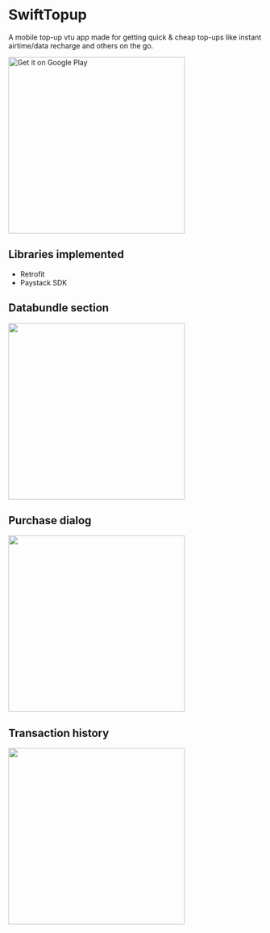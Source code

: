 # SwiftTopup
A mobile top-up vtu app made for getting quick & cheap top-ups like instant airtime/data recharge and others on the go.

<a href='https://play.google.com/store/apps/details?id=com.javalon.swifttopup&pcampaignid=pcampaignidMKT-Other-global-all-co-prtnr-py-PartBadge-Mar2515-1'><img alt='Get it on Google Play' src='https://play.google.com/intl/en_us/badges/static/images/badges/en_badge_web_generic.png' style="max-width:100%;" width="350"/></a>

## **Libraries implemented**
- Retrofit
- Paystack SDK


## Databundle section
<img src="https://github.com/ezechuka/SwiftTopup/blob/master/output-onlinepngtools_framed.png" style="max-width:100%;" width="350">

## Purchase dialog
<img src="https://github.com/ezechuka/SwiftTopup/blob/master/databundle.png" style="max-width:100%;" width="350">

## Transaction history
<img src="https://github.com/ezechuka/SwiftTopup/blob/master/output-onlinepngtools(2)_framed.png" style="max-width:100%;" width="350">
